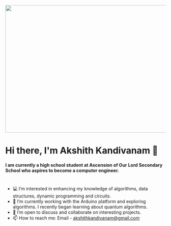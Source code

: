 <p align="center">
  <img width="900" height="400" src="https://media.giphy.com/media/26xBukhJ0i8KXADYc/giphy.gif">
</p>

# Hi there, I'm Akshith Kandivanam 👋 

#### I am currently a high school student at Ascension of Our Lord Secondary School who aspires to become a computer engineer.
#
- 💻 I’m interested in enhancing my knowledge of algorithms, data structures, dynamic programming and circuits.
- 🔭 I’m currently working with the Arduino platform and exploring algorithms. I recently began learning about quantum algorithms.
- 🤝 I’m open to discuss and collaborate on interesting projects.
- 📫 How to reach me: Email - akshithkandivanam@gmail.com

<!---
akkik04/akkik04 is a ✨ special ✨ repository because its `README.md` (this file) appears on your GitHub profile.
You can click the Preview link to take a look at your changes.
--->

